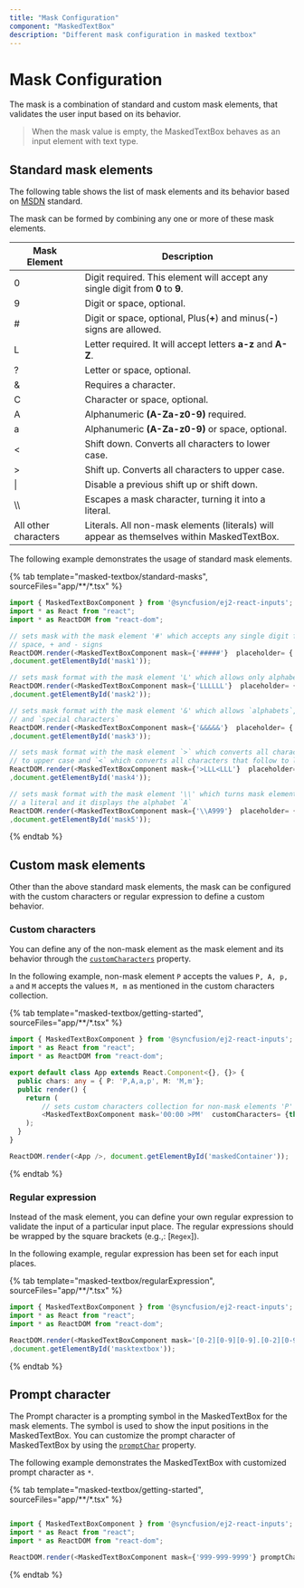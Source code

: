 ```yaml
---
title: "Mask Configuration"
component: "MaskedTextBox"
description: "Different mask configuration in masked textbox"
---
```


# Mask Configuration

The mask is a combination of standard and custom mask elements, that validates the user input based on its behavior.

> When the mask value is empty, the MaskedTextBox behaves as an input element with text type.

## Standard mask elements

The following table shows the list of mask elements and its behavior based on
 [MSDN](https://msdn.microsoft.com/en-us/library/system.windows.forms.maskedtextbox.mask.aspx) standard.

The mask can be formed by combining any one or more of these mask elements.

| Mask Element | Description |
| ------------- | ------------- |
| 0 | Digit required. This element will accept any single digit from **0** to **9**. |
| 9 | Digit or space, optional. |
| # | Digit or space, optional, Plus(**+**) and minus(**-**) signs are allowed. |
| L | Letter required. It will accept letters **a-z** and **A-Z**. |
| ? | Letter or space, optional. |
| & | Requires a character. |
| C | Character or space, optional. |
| A | Alphanumeric **(A-Za-z0-9)** required.|
| a | Alphanumeric **(A-Za-z0-9)** or space, optional. |
| < | Shift down. Converts all characters to lower case. |
| > | Shift up. Converts all characters to upper case. |
| &#124; | Disable a previous shift up or shift down. |
| \\\\ | Escapes a mask character, turning it into a literal. |
| All other characters | Literals. All non-mask elements (literals) will appear as themselves within MaskedTextBox. |

The following example demonstrates the usage of standard mask elements.

{% tab template="masked-textbox/standard-masks", sourceFiles="app/**/*.tsx" %}

```typescript
import { MaskedTextBoxComponent } from '@syncfusion/ej2-react-inputs';
import * as React from "react";
import * as ReactDOM from "react-dom";

// sets mask with the mask element '#' which accepts any single digit from '0' to '9',
// space, + and - signs
ReactDOM.render(<MaskedTextBoxComponent mask={'#####'}  placeholder= {'Mask ##### (ex: 012+-)'} floatLabelType='Always'/>
,document.getElementById('mask1'));

// sets mask format with the mask element 'L' which allows only alphabets('A-Z and a-z')
ReactDOM.render(<MaskedTextBoxComponent mask={'LLLLLL'}  placeholder= {'Mask LLLLLL (ex: Sample)'} floatLabelType='Always'/>
,document.getElementById('mask2'));

// sets mask format with the mask element '&' which allows `alphabets`, `numbers`
// and `special characters`
ReactDOM.render(<MaskedTextBoxComponent mask={'&&&&&'}  placeholder= {'Mask &&&&& (ex: A12@#)'} floatLabelType='Always'/>
,document.getElementById('mask3'));

// sets mask format with the mask element `>` which converts all characters that follow
// to upper case and `<` which converts all characters that follow to lower case
ReactDOM.render(<MaskedTextBoxComponent mask={'>LLL<LLL'}  placeholder= {'Mask >LLL<LL (ex: SAMple)'} floatLabelType='Always'/>
,document.getElementById('mask4'));

// sets mask format with the mask element '\\' which turns mask element `A` into
// a literal and it displays the alphabet `A`
ReactDOM.render(<MaskedTextBoxComponent mask={'\\A999'}  placeholder= {'Mask \\A999 (ex: A321)'} floatLabelType='Always'/>
,document.getElementById('mask5'));

```

{% endtab %}

## Custom mask elements

Other than the above standard mask elements, the mask can be configured with the custom characters or regular expression to define a custom behavior.

### Custom characters

You can define any of the non-mask element as the mask element
and its behavior through the [`customCharacters`](../api/maskedtextbox#customcharacters) property.

In the following example, non-mask element `P` accepts the values `P, A, p, a` and `M` accepts the values `M, m`
 as mentioned in the custom characters collection.

{% tab template="masked-textbox/getting-started", sourceFiles="app/**/*.tsx" %}

```typescript
import { MaskedTextBoxComponent } from '@syncfusion/ej2-react-inputs';
import * as React from "react";
import * as ReactDOM from "react-dom";

export default class App extends React.Component<{}, {}> {
  public chars: any = { P: 'P,A,a,p', M: 'M,m'};
  public render() {
    return (
        // sets custom characters collection for non-mask elements 'P' and 'M'
        <MaskedTextBoxComponent mask='00:00 >PM'  customCharacters= {this.chars}  placeholder= 'Time (ex: 10:00 PM, 10:00 AM)' floatLabelType='Always'/>
    );
  }
}

ReactDOM.render(<App />, document.getElementById('maskedContainer'));

```

{% endtab %}

### Regular expression

Instead of the mask element, you can define your own regular expression to validate the input of a particular input place.
The regular expressions should be wrapped by the square brackets (e.g.,: [`Regex`]).

In the following example, regular expression has been set for each input places.

{% tab template="masked-textbox/regularExpression", sourceFiles="app/**/*.tsx" %}

```typescript
import { MaskedTextBoxComponent } from '@syncfusion/ej2-react-inputs';
import * as React from "react";
import * as ReactDOM from "react-dom";

ReactDOM.render(<MaskedTextBoxComponent mask='[0-2][0-9][0-9].[0-2][0-9][0-9].[0-2][0-9][0-9].[0-2][0-9][0-9]' placeholder= 'IP Address (ex: 212.212.111.222)' floatLabelType='Always' />
,document.getElementById('masktextbox'));

 ```

{% endtab %}

## Prompt character

The Prompt character is a prompting symbol in the MaskedTextBox for the mask elements. The symbol is used to show the input positions in the MaskedTextBox. You can customize the prompt character of MaskedTextBox
by using the [`promptChar`](../api/maskedtextbox#promptchar) property.

The following example demonstrates the MaskedTextBox with customized prompt character as `*`.

{% tab template="masked-textbox/getting-started", sourceFiles="app/**/*.tsx" %}

```typescript

import { MaskedTextBoxComponent } from '@syncfusion/ej2-react-inputs';
import * as React from "react";
import * as ReactDOM from "react-dom";

ReactDOM.render(<MaskedTextBoxComponent mask={'999-999-9999'} promptChar={'#'} /> ,document.getElementById('maskedContainer'));

```

{% endtab %}
